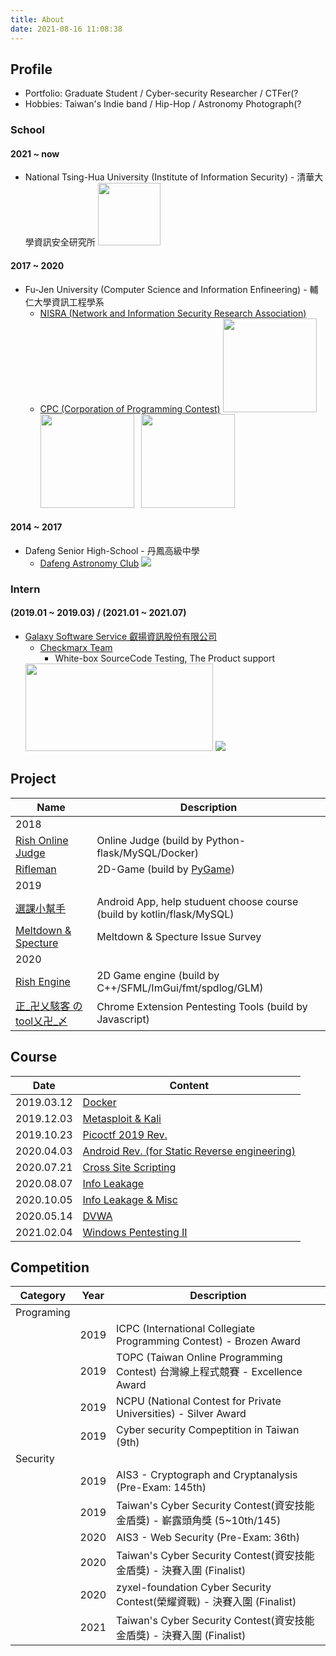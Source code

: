```yaml
---
title: About
date: 2021-08-16 11:08:38
---
```


## Profile

- Portfolio: Graduate Student / Cyber-security Researcher / CTFer(?
- Hobbies: Taiwan's Indie band / Hip-Hop / Astronomy Photograph(?

### School

#### 2021 ~ now
* National Tsing-Hua University (Institute of Information Security) - 清華大學資訊安全研究所
	<img src="https://i.imgur.com/L1fSm8H.png" width="100px">

#### 2017 ~ 2020
* Fu-Jen University (Computer Science and Information Enfineering) - 輔仁大學資訊工程學系
	* [NISRA (Network and Information Security Research Association)](https://www.nisra.net/)
	* [CPC (Corporation of Programming Contest)](https://www.facebook.com/FJCU.CPC/)
	<span><img style="display:inline-block" src="https://i.imgur.com/iwKSypL.png" width="150" height="150">&nbsp;&nbsp;&nbsp;<img style="display:inline-block" src="https://i.imgur.com/d4eYPGP.png" width="150" height="150" >&nbsp;&nbsp;&nbsp;<img style="display:inline-block" src="https://i.imgur.com/5qiQy5i.png" width="150" height="150"></span>

	
#### 2014 ~ 2017
* Dafeng Senior High-School - 丹鳳高級中學
	* [Dafeng Astronomy Club](https://www.facebook.com/%E6%96%B0%E5%8C%97%E5%B8%82%E4%B8%B9%E9%B3%B3%E9%AB%98%E4%B8%AD%E5%A4%A9%E6%96%87%E7%A4%BE-DFAC-251713704911441)
	<span><img style="display:inline-block" src="https://i.imgur.com/EA1YtxO.png" >

### Intern 
#### (2019.01 ~ 2019.03) / (2021.01 ~ 2021.07)
* [Galaxy Software Service 叡揚資訊股份有限公司](https://www.gss.com.tw/)
	* [Checkmarx Team](https://www.gss.com.tw/checkmarx) 
		* White-box SourceCode Testing, The Product support 
	<span>
	<img style="display:inline-block" src="https://i.imgur.com/48XZ3QD.png"  width="300" height="140">&nbsp;<img style="display:inline-block" src="https://i.imgur.com/CPHyQiQ.png">
	</span>

## Project

| Name | Description |
| --- | --- |
| 2018 |  | 
| [Rish Online Judge](https://github.com/FjuOnlineJudge/oj)  | Online Judge (build by Python-flask/MySQL/Docker) |
| [Rifleman](https://github.com/william31212/Pygame)  | 2D-Game (build by [PyGame](https://www.pygame.org/news)) |
| 2019 |  | 
| [選課小幫手](https://github.com/rishteam/App) | Android App, help studuent choose course (build by kotlin/flask/MySQL) |
| [Meltdown & Specture](https://drive.google.com/open?id=1RYWHBgOBpFXlzyJ-e-SSR59R6rYbE7l1) | Meltdown & Specture Issue Survey  |
| 2020 |  | 
| [Rish Engine](https://github.com/rishteam/dod) | 2D Game engine (build by C++/SFML/ImGui/fmt/spdlog/GLM) |
| [正_卍乂駭客 の tool乂卍_〆](https://drive.google.com/file/d/1owOJgHalxHMk_s3LNIqIiBy7soUMYYoN/view) | Chrome Extension Pentesting Tools (build by Javascript)|


## Course

| Date | Content |
| --- | --- |
| 2019.03.12 | [Docker](https://slides.com/halloworld/deck) |
| 2019.12.03 | [Metasploit & Kali](https://slides.com/halloworld/kali-metasploit) |
| 2019.10.23 | [Picoctf 2019 Rev.](https://slides.com/halloworld/picoctf-2019reverse) |
| 2020.04.03 | [Android Rev. (for Static Reverse engineering)](https://slides.com/halloworld/deck-04fafb) |
| 2020.07.21 | [Cross Site Scripting](https://slides.com/halloworld/xss)
| 2020.08.07 | [Info Leakage](https://slides.com/halloworld/nisra2020-enlightened-info-leakage) |
| 2020.10.05 | [Info Leakage & Misc](https://slides.com/halloworld/nisra2020-enlightened-info-leakage) |
| 2020.05.14 | [DVWA](https://slides.com/halloworld/deck-6d15a6) |
| 2021.02.04 | [Windows Pentesting II](https://slides.com/halloworld/deck-7b3a82) |


## Competition

| Category | Year | Description |
| --- | --- | --- | 
| Programing |
| | 2019 | ICPC (International Collegiate Programming Contest) - Brozen Award |
| | 2019 | TOPC (Taiwan Online Programming Contest) 台灣線上程式競賽 - Excellence Award | 
| | 2019 | NCPU (National Contest for Private Universities) - Silver Award |
| | 2019 | Cyber security Compeptition in Taiwan (9th) |
| Security  |
| | 2019 | AIS3 - Cryptograph and Cryptanalysis (Pre-Exam: 145th) |
| | 2019 | Taiwan's Cyber Security Contest(資安技能金盾獎) - 嶄露頭角獎 (5~10th/145) | 
| | 2020 | AIS3 - Web Security (Pre-Exam: 36th) |
| | 2020 | Taiwan's Cyber Security Contest(資安技能金盾獎) - 決賽入圍 (Finalist) | 
| | 2020 | zyxel-foundation Cyber Security Contest(榮耀資戰) - 決賽入圍 (Finalist) | 
| | 2021 | Taiwan's Cyber Security Contest(資安技能金盾獎) - 決賽入圍 (Finalist) | 